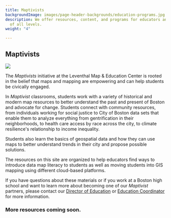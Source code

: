 ```yaml
---
title: Maptivists
backgroundImage: images/page-header-backgrounds/education-programs.jpg
description: We offer resources, content, and programs for educators and students
  of all levels.
weight: "4"

---
```

## Maptivists

![](/uploads/maptivists.jpg)

The _Maptivists_ initiative at the Leventhal Map & Education Center is rooted in the belief that maps and mapping are empowering and can help students be civically engaged. 

In _Maptivist_ classrooms, students work with a variety of historical and modern map resources to better understand the past and present of Boston and advocate for change. Students connect with community resources, from individuals working for social justice to City of Boston data sets that enable them to analyze everything from gentrification in their neighborhoods, to health care access by race across the city, to climate resilience's relationship to income inequality.

Students also learn the basics of geospatial data and how they can use maps to better understand trends in their city and propose possible solutions.

The resources on this site are organized to help educators find ways to introduce data map literacy to students as well as moving students into GIS mapping using different cloud-based platforms.

If you have questions about these materials or if you work at a Boston high school and want to learn more about becoming one of our _Maptivist_ partners, please contact our [Director of Education](people/michelle-leblanc) or [Education Coordinator](people/lynn-brown) for more information.

### More resources coming soon.